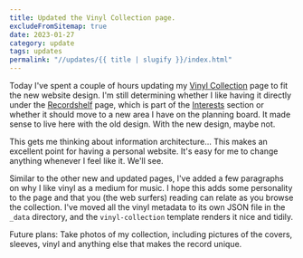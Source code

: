 ```yaml
---
title: Updated the Vinyl Collection page.
excludeFromSitemap: true
date: 2023-01-27
category: update
tags: updates
permalink: "//updates/{{ title | slugify }}/index.html"
---
```


Today I've spent a couple of hours updating my [Vinyl Collection](/recordshelf/vinyl/) page to fit the new website design. I'm still determining whether I like having it directly under the [Recordshelf](/recordshelf/) page, which is part of the [Interests](/interests/) section or whether it should move to a new area I have on the planning board. It made sense to live here with the old design. With the new design, maybe not.

This gets me thinking about information architecture... This makes an excellent point for having a personal website. It's easy for me to change anything whenever I feel like it. We'll see.

Similar to the other new and updated pages, I've added a few paragraphs on why I like vinyl as a medium for music. I hope this adds some personality to the page and that you (the web surfers) reading can relate as you browse the collection.
I've moved all the vinyl metadata to its own JSON file in the `_data` directory, and the `vinyl-collection` template renders it nice and tidily. 

Future plans: Take photos of my collection, including pictures of the covers, sleeves, vinyl and anything else that makes the record unique.
